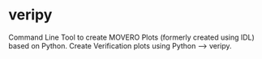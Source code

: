 # veripy
Command Line Tool to create MOVERO Plots (formerly created using IDL) based on Python.
Create Verification plots using Python --> veripy.
